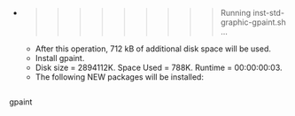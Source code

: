 * >>>>>>>>> Running inst-std-graphic-gpaint.sh ...
  * After this operation, 712 kB of additional disk space will be used.
  * Install gpaint.
  * Disk size = 2894112K. Space Used = 788K. Runtime = 00:00:00:03.
  * The following NEW packages will be installed:
  ```bash
gpaint
  ```
